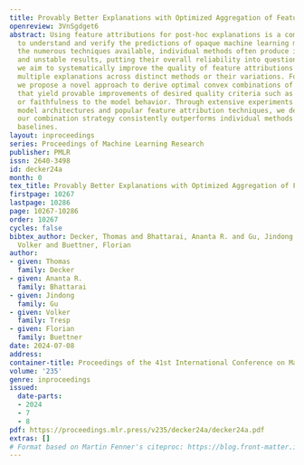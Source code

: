 ```yaml
---
title: Provably Better Explanations with Optimized Aggregation of Feature Attributions
openreview: 3VnSgdget6
abstract: Using feature attributions for post-hoc explanations is a common practice
  to understand and verify the predictions of opaque machine learning models. Despite
  the numerous techniques available, individual methods often produce inconsistent
  and unstable results, putting their overall reliability into question. In this work,
  we aim to systematically improve the quality of feature attributions by combining
  multiple explanations across distinct methods or their variations. For this purpose,
  we propose a novel approach to derive optimal convex combinations of feature attributions
  that yield provable improvements of desired quality criteria such as robustness
  or faithfulness to the model behavior. Through extensive experiments involving various
  model architectures and popular feature attribution techniques, we demonstrate that
  our combination strategy consistently outperforms individual methods and existing
  baselines.
layout: inproceedings
series: Proceedings of Machine Learning Research
publisher: PMLR
issn: 2640-3498
id: decker24a
month: 0
tex_title: Provably Better Explanations with Optimized Aggregation of Feature Attributions
firstpage: 10267
lastpage: 10286
page: 10267-10286
order: 10267
cycles: false
bibtex_author: Decker, Thomas and Bhattarai, Ananta R. and Gu, Jindong and Tresp,
  Volker and Buettner, Florian
author:
- given: Thomas
  family: Decker
- given: Ananta R.
  family: Bhattarai
- given: Jindong
  family: Gu
- given: Volker
  family: Tresp
- given: Florian
  family: Buettner
date: 2024-07-08
address:
container-title: Proceedings of the 41st International Conference on Machine Learning
volume: '235'
genre: inproceedings
issued:
  date-parts:
  - 2024
  - 7
  - 8
pdf: https://proceedings.mlr.press/v235/decker24a/decker24a.pdf
extras: []
# Format based on Martin Fenner's citeproc: https://blog.front-matter.io/posts/citeproc-yaml-for-bibliographies/
---
```

